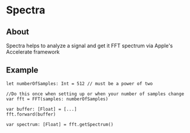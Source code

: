 # Spectra

## About

Spectra helps to analyze a signal and get it FFT spectrum via Apple's Accelerate framework

## Example

```
let numberOfSamples: Int = 512 // must be a power of two

//Do this once when setting up or when your number of samples change
var fft = FFT(samples: numberOfSamples)

var buffer: [Float] = [...]
fft.forward(buffer)

var spectrum: [Float] = fft.getSpectrum()
```
